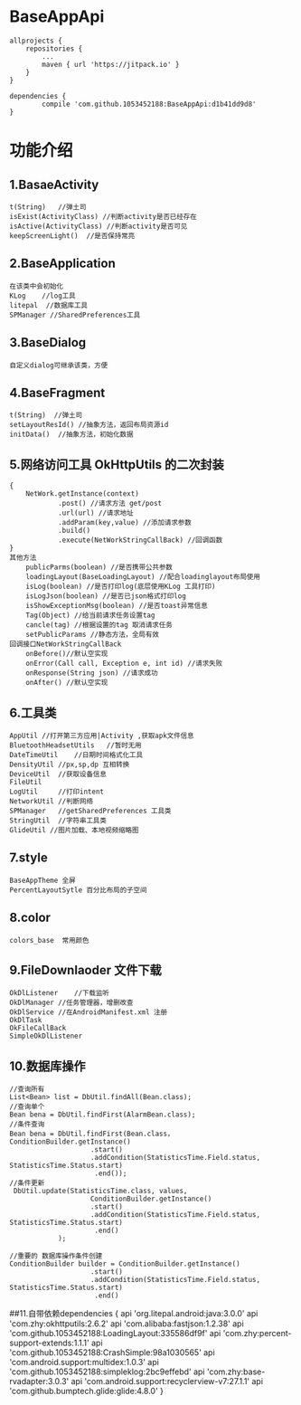 # BaseAppApi
	allprojects {
		repositories {
			...
			maven { url 'https://jitpack.io' }
		}
	}
  
  	dependencies {
	        compile 'com.github.1053452188:BaseAppApi:d1b41dd9d8'
	}
# 功能介绍
## 1.BasaeActivity
	t(String)   //弹土司
	isExist(ActivityClass) //判断activity是否已经存在
	isActive(ActivityClass) //判断activity是否可见
	keepScreenLight()  //是否保持常亮
## 2.BaseApplication
	在该类中会初始化  
	KLog	//log工具 
	litepal	 //数据库工具
	SPManager //SharedPreferences工具  
## 3.BaseDialog
	自定义dialog可继承该类，方便
## 4.BaseFragment
	t(String)  //弹土司
	setLayoutResId() //抽象方法，返回布局资源id
	initData()	//抽象方法，初始化数据
## 5.网络访问工具 OkHttpUtils 的二次封装
	{
		NetWork.getInstance(context)
			    .post() //请求方法 get/post	
			    .url(url) //请求地址
			    .addParam(key,value) //添加请求参数
			    .build()
			    .execute(NetWorkStringCallBack) //回调函数	
	}
	其他方法
		publicParms(boolean) //是否携带公共参数
		loadingLayout(BaseLoadingLayout) //配合loadinglayout布局使用
		isLog(boolean) //是否打印log(底层使用KLog 工具打印)
		isLogJson(boolean) //是否已json格式打印log 
		isShowExceptionMsg(boolean) //是否toast异常信息
		Tag(Object) //给当前请求任务设置tag
		cancle(tag) //根据设置的tag 取消请求任务
		setPublicParams //静态方法，全局有效
	回调接口NetWorkStringCallBack
		onBefore()//默认空实现
		onError(Call call, Exception e, int id) //请求失败
		onResponse(String json) //请求成功
		onAfter() //默认空实现
## 6.工具类
	AppUtil //打开第三方应用|Activity ,获取apk文件信息
	BluetoothHeadsetUtils	//暂时无用
	DateTimeUtil	//日期时间格式化工具
	DensityUtil	//px,sp,dp 互相转换
	DeviceUtil	//获取设备信息
	FileUtil
	LogUtil		//打印intent 
	NetworkUtil	//判断网络
	SPManager	//getSharedPreferences 工具类
	StringUtil	//字符串工具类
	GlideUtil //图片加载、本地视频缩略图
## 7.style
	BaseAppTheme 全屏
	PercentLayoutSytle 百分比布局的子空间
## 8.color
	colors_base  常用颜色
## 9.FileDownlaoder 文件下载
	OkDlListener	//下载监听
	OkDlManager	//任务管理器，增删改查
	OkDlService	//在AndroidManifest.xml 注册 
	OkDlTask
	OkFileCallBack
	SimpleOkDlListener
## 10.数据库操作
	//查询所有	
	List<Bean> list = DbUtil.findAll(Bean.class);
	//查询单个
	Bean bena = DbUtil.findFirst(AlarmBean.class);
	//条件查询
	Bean bena = DbUtil.findFirst(Bean.class，ConditionBuilder.getInstance()
                        .start()
                        .addCondition(StatisticsTime.Field.status, StatisticsTime.Status.start)
                         .end());
	//条件更新
	 DbUtil.update(StatisticsTime.class, values, 
                        ConditionBuilder.getInstance()
                        .start()
                        .addCondition(StatisticsTime.Field.status, StatisticsTime.Status.start)
                         .end()
                );
		
	//重要的 数据库操作条件创建
	ConditionBuilder builder = ConditionBuilder.getInstance()
                        .start()
                        .addCondition(StatisticsTime.Field.status, StatisticsTime.Status.start)
                         .end()
##11.自带依赖dependencies
	{
		    api 'org.litepal.android:java:3.0.0'
		    api 'com.zhy:okhttputils:2.6.2'
		    api 'com.alibaba:fastjson:1.2.38'
		    api 'com.github.1053452188:LoadingLayout:335586df9f'
		    api 'com.zhy:percent-support-extends:1.1.1'
		    api 'com.github.1053452188:CrashSimple:98a1030565'
		    api 'com.android.support:multidex:1.0.3'
		    api 'com.github.1053452188:simpleklog:2bc9effebd'
		    api 'com.zhy:base-rvadapter:3.0.3'
		    api 'com.android.support:recyclerview-v7:27.1.1'
		    api 'com.github.bumptech.glide:glide:4.8.0'
	}
	
		

